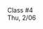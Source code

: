 <div class="lecture2">

<div class="column_date">
<p markdown="block">

Class #4 <br>
Thu, 2/06

</p>
</div>
<div class="column_materials">
<p markdown="block">



</p>
</div>

<div class="column_assign">
<p markdown="block">



</p>
</div>

</div>

